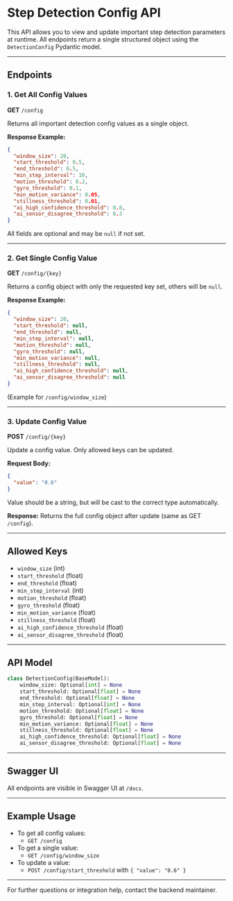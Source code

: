 # Step Detection Config API

This API allows you to view and update important step detection parameters at runtime. All endpoints return a single structured object using the `DetectionConfig` Pydantic model.

---

## Endpoints

### 1. Get All Config Values

**GET** `/config`

Returns all important detection config values as a single object.

**Response Example:**

```json
{
  "window_size": 20,
  "start_threshold": 0.5,
  "end_threshold": 0.5,
  "min_step_interval": 10,
  "motion_threshold": 0.2,
  "gyro_threshold": 0.1,
  "min_motion_variance": 0.05,
  "stillness_threshold": 0.01,
  "ai_high_confidence_threshold": 0.8,
  "ai_sensor_disagree_threshold": 0.3
}
```

All fields are optional and may be `null` if not set.

---

### 2. Get Single Config Value

**GET** `/config/{key}`

Returns a config object with only the requested key set, others will be `null`.

**Response Example:**

```json
{
  "window_size": 20,
  "start_threshold": null,
  "end_threshold": null,
  "min_step_interval": null,
  "motion_threshold": null,
  "gyro_threshold": null,
  "min_motion_variance": null,
  "stillness_threshold": null,
  "ai_high_confidence_threshold": null,
  "ai_sensor_disagree_threshold": null
}
```

(Example for `/config/window_size`)

---

### 3. Update Config Value

**POST** `/config/{key}`

Update a config value. Only allowed keys can be updated.

**Request Body:**

```json
{
  "value": "0.6"
}
```

Value should be a string, but will be cast to the correct type automatically.

**Response:**
Returns the full config object after update (same as GET `/config`).

---

## Allowed Keys

- `window_size` (int)
- `start_threshold` (float)
- `end_threshold` (float)
- `min_step_interval` (int)
- `motion_threshold` (float)
- `gyro_threshold` (float)
- `min_motion_variance` (float)
- `stillness_threshold` (float)
- `ai_high_confidence_threshold` (float)
- `ai_sensor_disagree_threshold` (float)

---

## API Model

```python
class DetectionConfig(BaseModel):
    window_size: Optional[int] = None
    start_threshold: Optional[float] = None
    end_threshold: Optional[float] = None
    min_step_interval: Optional[int] = None
    motion_threshold: Optional[float] = None
    gyro_threshold: Optional[float] = None
    min_motion_variance: Optional[float] = None
    stillness_threshold: Optional[float] = None
    ai_high_confidence_threshold: Optional[float] = None
    ai_sensor_disagree_threshold: Optional[float] = None
```

---

## Swagger UI

All endpoints are visible in Swagger UI at `/docs`.

---

## Example Usage

- To get all config values:
  - `GET /config`
- To get a single value:
  - `GET /config/window_size`
- To update a value:
  - `POST /config/start_threshold` with `{ "value": "0.6" }`

---

For further questions or integration help, contact the backend maintainer.
